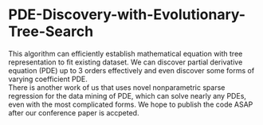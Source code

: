 # PDE-Discovery-with-Evolutionary-Tree-Search
This algorithm can efficiently establish mathematical equation with tree representation to fit existing dataset. We can discover partial derivative equation (PDE) up to 3 orders effectively and even discover some forms of varying coefficient PDE.  
There is another work of us that uses novel nonparametric sparse regression for the data mining of PDE, which can solve nearly any PDEs, even with the most complicated forms. We hope to publish the code ASAP after our conference paper is accpeted.
